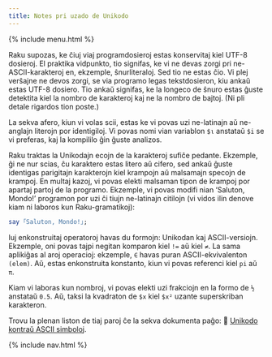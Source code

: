 ```yaml
---
title: Notes pri uzado de Unikodo
---
```


{% include menu.html %}

Raku supozas, ke ĉiuj viaj programdosieroj estas konservitaj kiel UTF-8 dosieroj. El praktika vidpunkto, tio signifas, ke vi ne devas zorgi pri ne-ASCII-karakteroj en, ekzemple, ŝnurliteraloj. Sed tio ne estas ĉio. Vi plej verŝajne ne devos zorgi, se via programo legas tekstdosieron, kiu ankaŭ estas UTF-8 dosiero. Tio ankaŭ signifas, ke la longeco de ŝnuro estas ĝuste detektita kiel la nombro de karakteroj kaj ne la nombro de bajtoj. (Ni pli detale rigardos tion poste.)

La sekva afero, kiun vi volas scii, estas ke vi povas uzi ne-latinajn aŭ ne-anglajn literojn por identigiloj. Vi povas nomi vian variablon `$ι` anstataŭ `$i` se vi preferas, kaj la kompililo ĝin ĝuste analizos.

Raku traktas la Unikodajn ecojn de la karakteroj sufiĉe pedante. Ekzemple, ĝi ne nur scias, ĉu karaktero estas litero aŭ cifero, sed ankaŭ ĝuste identigas parigitajn karakterojn kiel krampojn aŭ malsamajn specojn de krampoj. En multaj kazoj, vi povas elekti malsaman tipon de krampoj por apartaj partoj de la programo. Ekzemple, vi povas modifi nian ‘Saluton, Mondo!’ programon por uzi ĉi tiujn ne-latinajn citilojn (vi vidos ilin denove kiam ni laboros kun Raku-gramatikoj):

```raku
say ｢Saluton, Mondo!｣;
```

Iuj enkonstruitaj operatoroj havas du formojn: Unikodan kaj ASCII-versiojn. Ekzemple, oni povas tajpi negitan komparon kiel `!=` aŭ kiel `≠`. La sama aplikiĝas al aroj operacioj: ekzemple, `∈` havas puran ASCII-ekvivalenton `(elem)`. Aŭ, estas enkonstruita konstanto, kiun vi povas referenci kiel `pi` aŭ `π`.

Kiam vi laboras kun nombroj, vi povas elekti uzi frakciojn en la formo de `½` anstataŭ `0.5`. Aŭ, taksi la kvadraton de `$x` kiel `$x²` uzante superskriban karakteron.

Trovu la plenan liston de tiaj paroj ĉe la sekva dokumenta paĝo: 📖 [Unikodo kontraŭ ASCII simboloj](https://docs.raku.org/language/unicode_ascii).

{% include nav.html %}